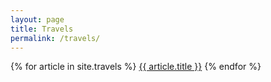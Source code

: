 ```yaml
---
layout: page
title: Travels
permalink: /travels/
---
```


{% for article in site.travels %}
  <a href="{{ article.url }}">{{ article.title }}</a>
{% endfor %}
